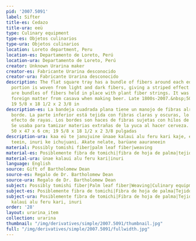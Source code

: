 ```yaml
---
pid: '2007.5091'
label: Sifter
title-es: Cedazo
title-ura: eeü
type: Culinary equipment
type-es: Objetos culinarios
type-ura: Objetos culinarios
location: Loreto department, Peru
location-es: Departamento de Loreto, Perú
location-ura: Departamento de Loreto, Perú
creator: Unknown Urarina maker
creator-es: Fabricante Urarina desconocido
creator-ura: Fabricante Urarina desconocido
description: The flat square tray has a bundle of fibers around each edge. The bottom
  portion is woven from light and dark fibers, giving a striped effect. The edges
  are bundles of fibers held in place with plant fiber strings. It was used to sift
  foreign matter from casava when making beer. Late 1800s-2007.&nbsp;50 x 47 x 6 cm;
  19 5/8 x 18 1/2 x 2 3/8 in
description-es: La bandeja cuadrada plana tiene un manojo de fibras alrededor de cada
  borde. La parte inferior está tejida con fibras claras y oscuras, lo que le da un
  efecto de rayas. Los bordes son haces de fibras sujetas con hilos de fibras vegetales.
  Se usaba para tamizar materias extrañas de la yuca al hacer cerveza. Finales 1800-2007;
  50 x 47 x 6 cm; 19 5/8 x 18 1/2 x 2 3/8 pulgadas
description-ura: kaa eü te janujuine ünaae kalaui alu feru kari kaje, enue ke aüa
  teein, inuri ke ichujuani. Akate nelate, barüane aauraneein
material: Possibly tomishi fiber|palm leaf fiber|weaving
material-es: Posiblemente fibra de tomichi|fibra de hoja de palma|tejido
material-ura: ünae kalaui alu feru kari|inuri
language: English
source: Gift of Bartholomew Dean
source-es: Regalo de Dr. Bartholomew Dean
source-ura: Regalo de Dr. Bartholomew Dean
subject: Possibly tomishi fiber|Palm leaf fiber|Weaving|Culinary equipment
subject-es: Posiblemente fibra de tomichi|Fibra de hoja de palma|Tejido|Objetos culinarios
subject-ura: Posiblemente fibra de tomichi|Fibra de hoja de palma|Tejido|Objetos culinarios|ünae
  kalaui alu feru kari, inuri
order: '28'
layout: urarina_item
collection: urarina
thumbnail: "/img/derivatives/simple/2007.5091/thumbnail.jpg"
full: "/img/derivatives/simple/2007.5091/fullwidth.jpg"
---
```

